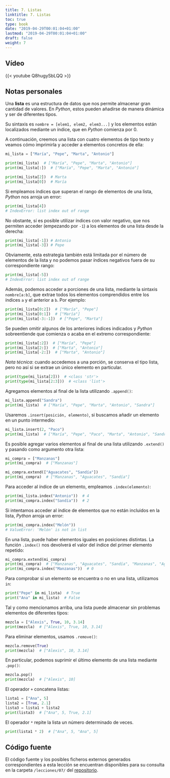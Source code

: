 ```yaml
---
title: 7. Listas
linktitle: 7. Listas
toc: true
type: book
date: "2019-04-29T00:01:04+01:00"
lastmod: "2019-04-29T00:01:04+01:00"
draft: false
weight: 7
---
```


## Vídeo

{{< youtube Q8hugySbLQQ >}}

## Notas personales

Una **lista** es una estructura de datos que nos permite almacenar gran cantidad de valores. En *Python*, estos pueden añadirse de manera dinámica y ser de diferentes tipos.

Su sintaxis es `nombre = [elem1, elem2, elem3...]` y los elementos están localizados mediante un índice, que en *Python* comienza por 0.

A continuación, creemos una lista con cuatro elementos de tipo texto y veamos cómo imprimirla y acceder a elementos concretos de ella:

```python
mi_lista = ["María", "Pepe", "Marta", "Antonio"]

print(mi_lista)  # ["María", "Pepe", "Marta", "Antonio"]
print(mi_lista[:])  # ["María", "Pepe", "Marta", "Antonio"]

print(mi_lista[2])  # Marta
print(mi_lista[0])  # María
```

Si empleamos índices que superan el rango de elementos de una lista, *Python* nos arroja un error:

```python
print(mi_lista[4])
# IndexError: list index out of range
```

No obstante, sí es posible utilizar índices con valor negativo, que nos permiten acceder (empezando por `-1`) a los elementos de una lista desde la derecha:

```python
print(mi_lista[-1]) # Antonio
print(mi_lista[-3]) # Pepe
```

Obviamente, esta estrategia también está limitada por el número de elementos de la lista y no podemos pasar índices negativos fuera de su correspondiente rango:

```python
print(mi_lista[-5])
# IndexError: list index out of range
```

Además, podemos acceder a porciones de una lista, mediante la sintaxis `nombre[a:b]`, que extrae todos los elementos comprendidos entre los índices `a` y el anterior a `b`. Por ejemplo:

```python
print(mi_lista[0:2])  # ["María", "Pepe"]
print(mi_lista[0:1])  # ["María"]
print(mi_lista[-3:-1])  # ["Pepe", "Marta"]
```

Se pueden omitir algunos de los anteriores índices indicados y *Python* sobreentiende que comienza o acaba en el extremo correspondiente:

```python
print(mi_lista[:2])  # ["María", "Pepe"]
print(mi_lista[2:])  # ["Marta", "Antonio"]
print(mi_lista[-2:])  # ["Marta", "Antonio"]
```

*Nota técnica*: cuando accedemos a una porción, se conserva el tipo lista, pero no así si se extrae un único elemento en particular.

```python
print(type(mi_lista[2]))  # <class 'str'>
print(type(mi_lista[2:3]))  # <class 'list'>
```

Agregamos elementos al final de la lista utilizando `.append()`:

```python
mi_lista.append("Sandra")
print(mi_lista)  # ["María", "Pepe", "Marta", "Antonio", "Sandra"]
```

Usaremos `.insert(posición, elemento)`, si buscamos añadir un elemento en un punto intermedio:

```python
mi_lista.insert(2, "Paco")
print(mi_lista)  # ["María", "Pepe", "Paco", "Marta", "Antonio", "Sandra"]
```

Es posible agregar varios elementos al final de una lista utilizando `.extend()` y pasando como argumento otra lista:

```python
mi_compra = ["Manzanas"]
print(mi_compra)  # ["Manzanas"]

mi_compra.extend(["Aguacates", "Sandía"])
print(mi_compra)  # ["Manzanas", "Aguacates", "Sandía"]
```

Para acceder al índice de un elemento, empleamos `.index(elemento)`:

```python
print(mi_lista.index("Antonio"))  # 4
print(mi_compra.index("Sandía"))  # 2
```

Si intentamos acceder al índice de elementos que no están incluidos en la lista, *Python* arroja un error:

```python
print(mi_compra.index("Melón"))
# ValueError: 'Melón' is not in list
```

En una lista, puede haber elementos iguales en posiciones distintas. La función `.index()` nos devolverá el valor del índice del primer elemento repetido:

```python
mi_compra.extend(mi_compra)
print(mi_compra)  # ["Manzanas", "Aguacates", "Sandía", "Manzanas", "Aguacates", "Sandía"]
print(mi_compra.index("Manzanas"))  # 0
```

Para comprobar si un elemento se encuentra o no en una lista, utilizamos `in`:

```python
print("Pepe" in mi_lista)  # True
print("Ana" in mi_lista)  # False
```

Tal y como mencionamos arriba, una lista puede almacenar sin problemas elementos de diferentes tipos:

```python
mezcla = ["Alexis", True, 10, 3.14]
print(mezcla)  # ["Alexis", True, 10, 3.14]
```

Para eliminar elementos, usamos `.remove()`:

```python
mezcla.remove(True)
print(mezcla)  # ["Alexis", 10, 3.14]
```

En particular, podemos suprimir el último elemento de una lista mediante `.pop()`:

```python
mezcla.pop()
print(mezcla)  # ["Alexis", 10]
```

El operador `+` concatena listas:

```python
lista1 = ["Ana", 5]
lista2 = [True, 2.1]
lista3 = lista1 + lista2
print(lista3)  # ["Ana", 5, True, 2.1]
```

El operador `*` repite la lista un número determinado de veces.

```python
print(lista1 * 2)  # ["Ana", 5, "Ana", 5]
```

## Código fuente

El código fuente y los posibles ficheros externos generados correspondientes a esta lección se encuentran disponibles para su consulta en la carpeta `/lecciones/07/` del [repositorio](https://github.com/ImAlexisSaez/curso-python-desde-0).
